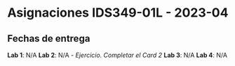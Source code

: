 # Asignaciones IDS349-01L - 2023-04

## Fechas de entrega

**Lab 1**: N/A
**Lab 2**: N/A - _Ejercicio. Completar el Card 2_
**Lab 3**: N/A
**Lab 4**: N/A
